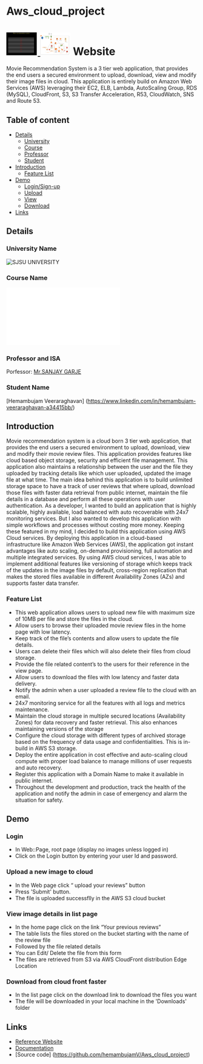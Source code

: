 # Aws_cloud_project
<a href="https://github.com/hemambujamV/Aws_cloud_project/blob/master/Movielist.png"><img src="https://github.com/hemambujamV/Aws_cloud_project/blob/master/Movielist.png" title="MyTitle" halign="right" height="60" />
<img src="https://github.com/hemambujamV/Aws_cloud_project/blob/master/Architecture.PNG" title="My Architecture" halign="left" height="60" /></a>
Website
==================

Movie Recommendation System is a 3 tier web application, that provides the end users a secured environment to upload, download, view and modify their image files in cloud. This application is entirely build on Amazon Web Services (AWS) leveraging their EC2, ELB, Lambda, AutoScaling Group, RDS (MySQL), CloudFront, S3, S3 Transfer Acceleration, R53, CloudWatch, SNS and Route 53.

## Table of content

- [Details](#details)
    - [University](#university-name)
    - [Course](#course-name)
    - [Professor](#professor-and-isa)
    - [Student](#student-name)
- [Introduction](#introduction)
    - [Feature List](#feature-list)
- [Demo](#demo)
    - [Login/Sign-up](#login)
    - [Upload](#upload-a-new-image-to-cloud)
    - [View](#view-image-details-in-list-page)
    - [Download](#download-from-cloud-front-faster)
- [Links](#links)

## Details

### University Name
![SJSU UNIVERSITY]( http://www.sjsu.edu/)

### Course Name
![CLOUD TECHNOLOGIES](info.sjsu.edu/web-dbgen/catalog/courses/CMPE281.html)

### Professor and ISA 
Porfessor: [Mr.SANJAY GARJE](https://www.linkedin.com/in/sanjaygarje/)

### Student Name
[Hemambujam Veeraraghavan] (https://www.linkedin.com/in/hemambujam-veeraraghavan-a34415bb/)


## Introduction
Movie recommendation system is a cloud born 3 tier web application, that provides the end users a secured environment to upload, download, view and modify their movie review files. This application provides features like cloud based object storage, security and efficient file management. This application also maintains a relationship between the user and the file they uploaded by tracking details like which user uploaded, updated the image file at what time. The main idea behind this application is to build unlimited storage space to have a track of user reviews that where upload, download those files with faster data retrieval from public internet, maintain the file details in a database and perform all these operations with user authentication. As a developer, I wanted to build an application that is highly scalable, highly available, load balanced with auto recoverable with 24x7 monitoring services. But I also wanted to develop this application with simple workflows and processes without costing more money. Keeping these featured in my mind, I decided to build this application using AWS Cloud services. By deploying this application in a cloud-based infrastructure like Amazon Web Services (AWS), the application got instant advantages like auto scaling, on-demand provisioning, full automation and multiple integrated services. By using AWS cloud services, I was able to implement additional features like versioning of storage which keeps track of the updates in the image files by default, cross-region replication that makes the stored files available in different Availability Zones (AZs) and supports faster data transfer.

### Feature List
- This web application allows users to upload new file with maximum size of 10MB per file and store the files in the cloud.
- Allow users to browse their uploaded movie review files in the home page with low latency.
- Keep track of the file’s contents and allow users to update the file details. 
- Users can delete their files which will also delete their files from cloud storage.
- Provide the file related content’s to the users for their reference in the view page.
- Allow users to download the files with low latency and faster data delivery.
- Notify the admin when a user uploaded a review file to the cloud with an email.
- 24x7 monitoring service for all the features with all logs and metrics maintenance.
- Maintain the cloud storage in multiple secured locations (Availability Zones) for data recovery and faster retrieval. This also enhances maintaining versions of the storage
- Configure the cloud storage with different types of archived storage based on the frequency of data usage and confidentialities. This is in-build in AWS S3 storage.
- Deploy the entire application in cost effective and auto-scaling cloud compute with proper load balance to manage millions of user requests and auto recovery.
- Register this application with a Domain Name to make it available in public internet.
- Throughout the development and production, track the health of the application and notify the admin in case of emergency and alarm the situation for safety.

## Demo
### Login

* In Web::Page, root page (display no images unless logged in)
* Click on the Login button by entering your user Id and password.

### Upload a new image to cloud

* In the Web page click “ upload  your reviews” button
* Press 'Submit' button.
* The file is uploaded successflly in the AWS S3 cloud bucket

### View image details in list page

* In the home page click on the link “Your previous reviews”
* The table lists the files stored on the bucket starting with the name of the review file
* Followed by the file related details
* You can Edit/ Delete the file from this form
* The files are retrieved from S3 via AWS CloudFront distribution Edge Location

### Download from cloud front faster

* In the list page click on the download link to download the files you want
* The file will be downloaded in your local machine in the 'Downloads' folder

## Links

* [Reference Website](http://www.awscloud.com)
* [Documentation](https://github.com/hemambujamV/Aws_cloud_project/blob/master/Project1_cmpe281.docx)
* [Source code] (https://github.com/hemambujamV/Aws_cloud_project)







